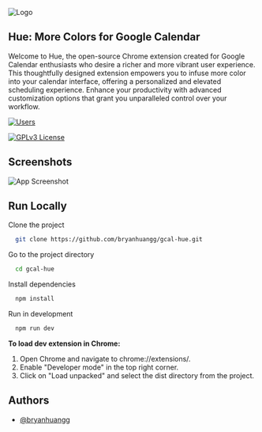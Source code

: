 
![Logo](https://github.com/bryanhuangg/gcal-hue/blob/mvp/images/Marquee%20Promo%20Tile%20-%20B1.png)


## Hue: More Colors for Google Calendar
Welcome to Hue, the open-source Chrome extension created for Google Calendar enthusiasts who desire a richer and more vibrant user experience. This thoughtfully designed extension empowers you to infuse more color into your calendar interface, offering a personalized and elevated scheduling experience. Enhance your productivity with advanced customization options that grant you unparalleled control over your workflow.


[![Users](https://img.shields.io/chrome-web-store/users/gglmljnnfgfkajefpbgjaeobelpokhbn)](https://chromewebstore.google.com/detail/hue-more-colors-for-googl/gglmljnnfgfkajefpbgjaeobelpokhbn)

[![GPLv3 License](https://img.shields.io/badge/License-GPL%20v3-yellow.svg)](https://opensource.org/licenses/)



## Screenshots

![App Screenshot](https://github.com/bryanhuangg/gcal-hue/blob/mvp/images/screenshot.png)


## Run Locally

Clone the project

```bash
  git clone https://github.com/bryanhuangg/gcal-hue.git
```

Go to the project directory

```bash
  cd gcal-hue
```

Install dependencies

```bash
  npm install
```

Run in development

```bash
  npm run dev
```

**To load dev extension in Chrome:**
  1. Open Chrome and navigate to chrome://extensions/.
  2. Enable "Developer mode" in the top right corner.
  3. Click on "Load unpacked" and select the dist directory from the project.




## Authors

- [@bryanhuangg](https://github.com/bryanhuangg)
